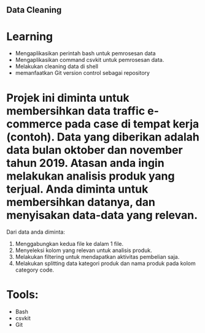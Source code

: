 ## Data Cleaning

# Learning
- Mengaplikasikan perintah bash untuk pemrosesan data
- Mengaplikasikan command csvkit untuk pemrosesan data.
- Melakukan cleaning data di shell
- memanfaatkan Git version control sebagai repository

# Projek ini diminta untuk membersihkan data traffic e-commerce pada case di tempat kerja (contoh). Data yang diberikan adalah data bulan oktober dan november tahun 2019. Atasan anda ingin melakukan analisis produk yang terjual. Anda diminta untuk membersihkan datanya, dan menyisakan data-data yang relevan.
Dari data anda diminta:
1. Menggabungkan kedua file ke dalam 1 file.
2. Menyeleksi kolom yang relevan untuk analisis produk.
3. Melakukan filtering untuk mendapatkan aktivitas pembelian saja.
4. Melakukan splitting data kategori produk dan nama produk pada kolom category code.

# Tools:
- Bash
- csvkit
- Git
